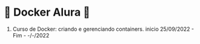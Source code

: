 # 🦬 Docker Alura 🦬

1. Curso de Docker: criando e gerenciando containers. inicio 25/09/2022 - Fim - -/-/2022
